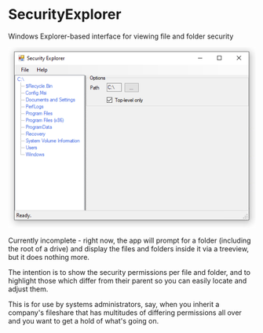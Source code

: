 # SecurityExplorer
Windows Explorer-based interface for viewing file and folder security

![SecurityExplorer screenshot](screenshot.png)

Currently incomplete - right now, the app will prompt for a folder (including the root of a drive) and display the files and folders inside it via a treeview, but it does nothing more.

The intention is to show the security permissions per file and folder, and to highlight those which differ from their parent so you can easily locate and adjust them.

This is for use by systems administrators, say, when you inherit a company's fileshare that has multitudes of differing permissions all over and you want to get a hold of what's going on.

